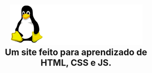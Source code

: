 <h1 align="center">
  <img src="src/logo.png" title="Minha Primeira Distro Linux"/><br>
 Um site feito para aprendizado de HTML, CSS e JS.
